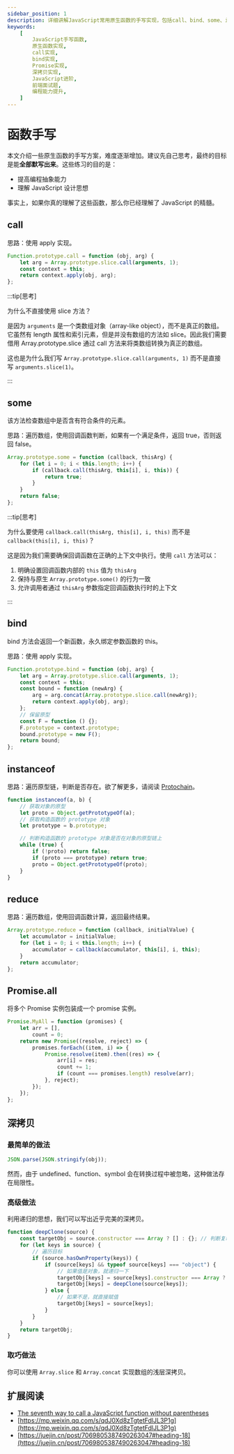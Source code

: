 ```yaml
---
sidebar_position: 1
description: 详细讲解JavaScript常用原生函数的手写实现，包括call、bind、some、instanceof、reduce等。通过循序渐进的练习，帮助你深入理解JavaScript核心概念和设计思想。
keywords:
    [
        JavaScript手写函数,
        原生函数实现,
        call实现,
        bind实现,
        Promise实现,
        深拷贝实现,
        JavaScript进阶,
        前端面试题,
        编程能力提升,
    ]
---
```


# 函数手写

本文介绍一些原生函数的手写方案，难度逐渐增加。建议先自己思考，最终的目标是能**全部默写出来**。这些练习的目的是：

-   提高编程抽象能力
-   理解 JavaScript 设计思想

事实上，如果你真的理解了这些函数，那么你已经理解了 JavaScript 的精髓。

## call

思路：使用 apply 实现。

```javascript
Function.prototype.call = function (obj, arg) {
	let arg = Array.prototype.slice.call(arguments, 1);
	const context = this;
	return context.apply(obj, arg);
};
```

:::tip[思考]

为什么不直接使用 slice 方法？

是因为 `arguments` 是一个类数组对象（array-like object），而不是真正的数组。它虽然有 length 属性和索引元素，但是并没有数组的方法如 slice。因此我们需要借用 Array.prototype.slice 通过 call 方法来将类数组转换为真正的数组。

这也是为什么我们写 `Array.prototype.slice.call(arguments, 1)` 而不是直接写 `arguments.slice(1)`。

:::

## some

该方法检查数组中是否含有符合条件的元素。

思路：遍历数组，使用回调函数判断，如果有一个满足条件，返回 true，否则返回 false。

```javascript
Array.prototype.some = function (callback, thisArg) {
	for (let i = 0; i < this.length; i++) {
		if (callback.call(thisArg, this[i], i, this)) {
			return true;
		}
	}
	return false;
};
```

:::tip[思考]

为什么要使用 `callback.call(thisArg, this[i], i, this)` 而不是 `callback(this[i], i, this)`？

这是因为我们需要确保回调函数在正确的上下文中执行。使用 `call` 方法可以：

1. 明确设置回调函数内部的 `this` 值为 `thisArg`
2. 保持与原生 `Array.prototype.some()` 的行为一致
3. 允许调用者通过 `thisArg` 参数指定回调函数执行时的上下文

:::

## bind

bind 方法会返回一个新函数，永久绑定参数函数的 this。

思路：使用 apply 实现。

```javascript
Function.prototype.bind = function (obj, arg) {
	let arg = Array.prototype.slice.call(arguments, 1);
	const context = this;
	const bound = function (newArg) {
		arg = arg.concat(Array.prototype.slice.call(newArg));
		return context.apply(obj, arg);
	};
	// 保留原型
	const F = function () {};
	F.prototype = context.prototype;
	bound.prototype = new F();
	return bound;
};
```

## instanceof

思路：遍历原型链，判断是否存在。欲了解更多，请阅读 [Protochain](./Protochain.md)。

```javascript
function instanceof(a, b) {
    // 获取对象的原型
    let proto = Object.getPrototypeOf(a);
    // 获取构造函数的 prototype 对象
    let prototype = b.prototype;

    // 判断构造函数的 prototype 对象是否在对象的原型链上
    while (true) {
        if (!proto) return false;
        if (proto === prototype) return true;
        proto = Object.getPrototypeOf(proto);
    }
}
```

## reduce

思路：遍历数组，使用回调函数计算，返回最终结果。

```js
Array.prototype.reduce = function (callback, initialValue) {
	let accumulator = initialValue;
	for (let i = 0; i < this.length; i++) {
		accumulator = callback(accumulator, this[i], i, this);
	}
	return accumulator;
};
```

## Promise.all

将多个 Promise 实例包装成一个 promise 实例。

```js
Promise.MyAll = function (promises) {
	let arr = [],
		count = 0;
	return new Promise((resolve, reject) => {
		promises.forEach((item, i) => {
			Promise.resolve(item).then((res) => {
				arr[i] = res;
				count += 1;
				if (count === promises.length) resolve(arr);
			}, reject);
		});
	});
};
```

## 深拷贝

### 最简单的做法

```js
JSON.parse(JSON.stringify(obj));
```

然而，由于 undefined、function、symbol 会在转换过程中被忽略，这种做法存在局限性。

### 高级做法

利用递归的思想，我们可以写出近乎完美的深拷贝。

```js
function deepClone(source) {
	const targetObj = source.constructor === Array ? [] : {}; // 判断复制的目标是数组还是对象
	for (let keys in source) {
		// 遍历目标
		if (source.hasOwnProperty(keys)) {
			if (source[keys] && typeof source[keys] === "object") {
				// 如果值是对象，就递归一下
				targetObj[keys] = source[keys].constructor === Array ? [] : {};
				targetObj[keys] = deepClone(source[keys]);
			} else {
				// 如果不是，就直接赋值
				targetObj[keys] = source[keys];
			}
		}
	}
	return targetObj;
}
```

### 取巧做法

你可以使用 `Array.slice` 和 `Array.concat` 实现数组的浅层深拷贝。

## 扩展阅读

-   [The seventh way to call a JavaScript function without parentheses](https://portswigger.net/research/the-seventh-way-to-call-a-javascript-function-without-parentheses)
-   [https://mp.weixin.qq.com/s/qdJ0Xd8zTgtetFdlJL3P1g](https://mp.weixin.qq.com/s/qdJ0Xd8zTgtetFdlJL3P1g)
-   [https://juejin.cn/post/7069805387490263047#heading-18](https://juejin.cn/post/7069805387490263047#heading-18)
